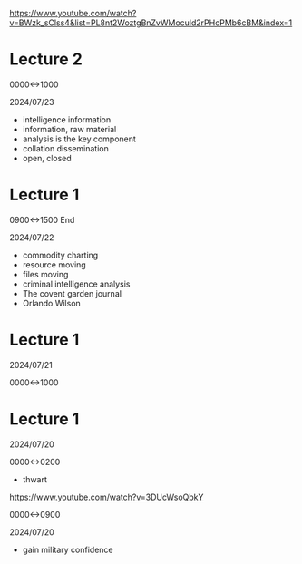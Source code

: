 https://www.youtube.com/watch?v=BWzk_sClss4&list=PL8nt2WoztgBnZvWMoculd2rPHcPMb6cBM&index=1

# Lecture 2

0000<->1000

2024/07/23

- intelligence information
- information, raw material
- analysis is the key component
- collation dissemination
- open, closed

# Lecture 1

0900<->1500 End

2024/07/22

- commodity charting
- resource moving
- files moving
- criminal intelligence analysis
- The covent garden journal
- Orlando Wilson

# Lecture 1

2024/07/21

0000<->1000

# Lecture 1

2024/07/20

0000<->0200

- thwart

https://www.youtube.com/watch?v=3DUcWsoQbkY

0000<->0900

2024/07/20

- gain military confidence
